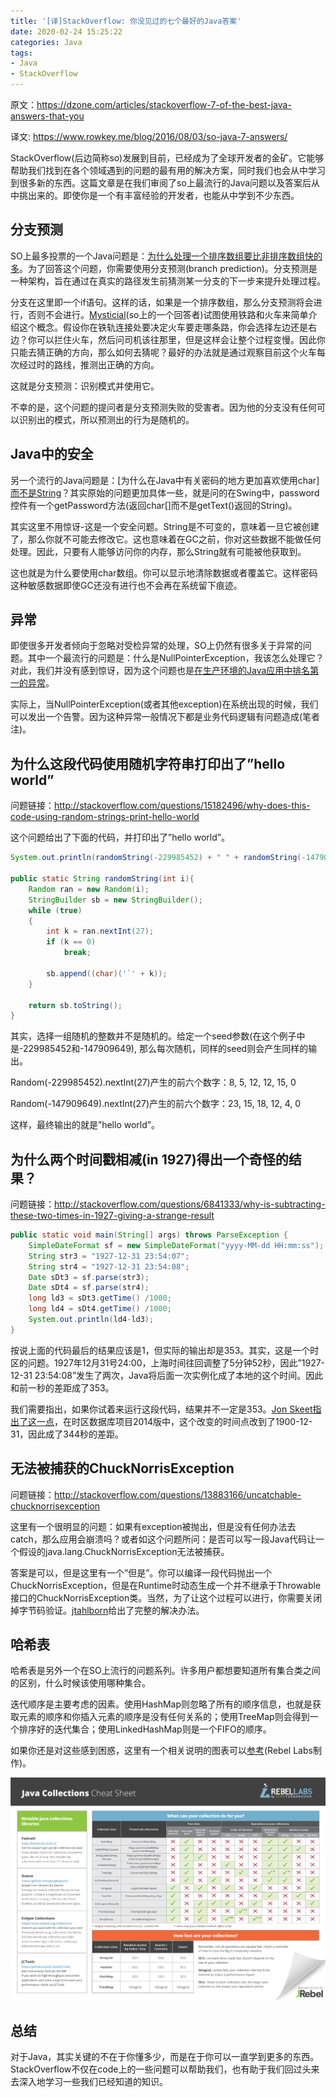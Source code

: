 ```yaml
---
title: '[译]StackOverflow: 你没见过的七个最好的Java答案'
date: 2020-02-24 15:25:22
categories: Java
tags:
- Java
- StackOverflow
---
```


原文：https://dzone.com/articles/stackoverflow-7-of-the-best-java-answers-that-you

译文: https://www.rowkey.me/blog/2016/08/03/so-java-7-answers/

StackOverflow(后边简称so)发展到目前，已经成为了全球开发者的金矿。它能够帮助我们找到在各个领域遇到的问题的最有用的解决方案，同时我们也会从中学习到很多新的东西。这篇文章是在我们审阅了so上最流行的Java问题以及答案后从中挑出来的。即使你是一个有丰富经验的开发者，也能从中学到不少东西。

## 分支预测

SO上最多投票的一个Java问题是：[为什么处理一个排序数组要比非排序数组快的多](http://stackoverflow.com/questions/11227809/why-is-it-faster-to-process-a-sorted-array-than-an-unsorted-array)。为了回答这个问题，你需要使用分支预测(branch prediction)。分支预测是一种架构，旨在通过在真实的路径发生前猜测某一分支的下一步来提升处理过程。

分支在这里即一个if语句。这样的话，如果是一个排序数组，那么分支预测将会进行，否则不会进行。[Mysticial](http://stackoverflow.com/questions/11227809/why-is-it-faster-to-process-a-sorted-array-than-an-unsorted-array/11227902#11227902)(so上的一个回答者)试图使用铁路和火车来简单介绍这个概念。假设你在铁轨连接处要决定火车要走哪条路，你会选择左边还是右边？你可以拦住火车，然后问司机该往那里，但是这样会让整个过程变慢。因此你只能去猜正确的方向，那么如何去猜呢？最好的办法就是通过观察目前这个火车每次经过时的路线，推测出正确的方向。

这就是分支预测：识别模式并使用它。

不幸的是，这个问题的提问者是分支预测失败的受害者。因为他的分支没有任何可以识别出的模式，所以预测出的行为是随机的。

## Java中的安全

另一个流行的Java问题是：[为什么在Java中有关密码的地方更加喜欢使用char[\]而不是String](http://stackoverflow.com/questions/8881291/why-is-char-preferred-over-string-for-passwords-in-java)？其实原始的问题更加具体一些，就是问的在Swing中，password控件有一个getPassword方法(返回char[]而不是getText()返回的String)。

其实这里不用惊讶-这是一个安全问题。String是不可变的，意味着一旦它被创建了，那么你就不可能去修改它。这也意味着在GC之前，你对这些数据不能做任何处理。因此，只要有人能够访问你的内存，那么String就有可能被他获取到。

这也就是为什么要使用char数组。你可以显示地清除数据或者覆盖它。这样密码这种敏感数据即使GC还没有进行也不会再在系统留下痕迹。

## 异常

即使很多开发者倾向于忽略对受检异常的处理，SO上仍然有很多关于异常的问题。其中一个最流行的问题是：什么是NullPointerException，我该怎么处理它？对此，我们并没有感到惊讶，因为这个问题也是[在生产环境的Java应用中排名第一的异常](http://blog.takipi.com/the-top-10-exceptions-types-in-production-java-applications-based-on-1b-events/)。

实际上，当NullPointerException(或者其他exception)在系统出现的时候，我们可以发出一个告警。因为这种异常一般情况下都是业务代码逻辑有问题造成(笔者注)。

## 为什么这段代码使用随机字符串打印出了”hello world”

问题链接：http://stackoverflow.com/questions/15182496/why-does-this-code-using-random-strings-print-hello-world

这个问题给出了下面的代码，并打印出了”hello world”。

```java
System.out.println(randomString(-229985452) + " " + randomString(-147909649));

public static String randomString(int i){
    Random ran = new Random(i);
    StringBuilder sb = new StringBuilder();
    while (true)
    {
        int k = ran.nextInt(27);
        if (k == 0)
            break;

        sb.append((char)('`' + k));
    }

    return sb.toString();
}
```

其实，选择一组随机的整数并不是随机的。给定一个seed参数(在这个例子中是-229985452和-147909649), 那么每次随机，同样的seed则会产生同样的输出。

Random(-229985452).nextInt(27)产生的前六个数字：8, 5, 12, 12, 15, 0

Random(-147909649).nextInt(27)产生的前六个数字：23, 15, 18, 12, 4, 0

这样，最终输出的就是”hello world”。

## 为什么两个时间戳相减(in 1927)得出一个奇怪的结果？

问题链接：http://stackoverflow.com/questions/6841333/why-is-subtracting-these-two-times-in-1927-giving-a-strange-result

```java
public static void main(String[] args) throws ParseException {
    SimpleDateFormat sf = new SimpleDateFormat("yyyy-MM-dd HH:mm:ss");  
    String str3 = "1927-12-31 23:54:07";  
    String str4 = "1927-12-31 23:54:08";  
    Date sDt3 = sf.parse(str3);  
    Date sDt4 = sf.parse(str4);  
    long ld3 = sDt3.getTime() /1000;  
    long ld4 = sDt4.getTime() /1000;
    System.out.println(ld4-ld3);
}
```

按说上面的代码最后的结果应该是1，但实际的输出却是353。其实，这是一个时区的问题。1927年12月31号24:00，上海时间往回调整了5分钟52秒，因此”1927-12-31 23:54:08”发生了两次，Java将后面一次实例化成了本地的这个时间。因此和前一秒的差距成了353。

我们需要指出，如果你试着来运行这段代码，结果并不一定是353。[Jon Skeet指出了这一点](http://stackoverflow.com/a/6841479/5982245)，在时区数据库项目2014版中，这个改变的时间点改到了1900-12-31，因此成了344秒的差距。

## 无法被捕获的ChuckNorrisException

问题链接：http://stackoverflow.com/questions/13883166/uncatchable-chucknorrisexception

这里有一个很明显的问题：如果有exception被抛出，但是没有任何办法去catch，那么应用会崩溃吗？或者如这个问题所问：是否可以写一段Java代码让一个假设的java.lang.ChuckNorrisException无法被捕获。

答案是可以，但是这里有一个”但是”。你可以编译一段代码抛出一个ChuckNorrisException，但是在Runtime时动态生成一个并不继承于Throwable接口的ChuckNorrisException类。当然，为了让这个过程可以进行，你需要关闭掉字节码验证。[jtahlborn](http://stackoverflow.com/a/13883510/5982245)给出了完整的解决办法。

## 哈希表

哈希表是另外一个在SO上流行的问题系列。许多用户都想要知道所有集合类之间的区别，什么时候该使用哪种集合。

迭代顺序是主要考虑的因素。使用HashMap则忽略了所有的顺序信息，也就是获取元素的顺序和你插入元素的顺序是没有任何关系的；使用TreeMap则会得到一个排序好的迭代集合；使用LinkedHashMap则是一个FIFO的顺序。

如果你还是对这些感到困惑，这里有一个相关说明的图表可以[参考](http://zeroturnaround.com/wp-content/uploads/2016/04/Java-Collections-cheat-sheet.png)(Rebel Labs制作)。

![Java-Collections-cheat-sheet](译-StackOverflow-你没见过的七个最好的Java答案/Java-Collections-cheat-sheet.png)

## 总结

对于Java，其实关键的不在于你懂多少，而是在于你可以一直学到更多的东西。StackOverflow不仅在code上的一些问题可以帮助我们，也有助于我们回过头来去深入地学习一些我们已经知道的知识。